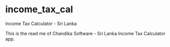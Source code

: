 # income_tax_cal

Income Tax Calculator - Sri Lanka

This is the read me of Chandika Software - Sri Lanka Income Tax Calculator app.
